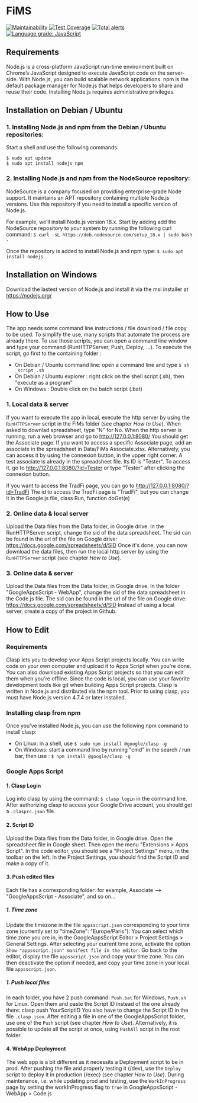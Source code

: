 # FiMS

[![Maintainability](https://api.codeclimate.com/v1/badges/c91149f9871e06746ae1/maintainability)](https://codeclimate.com/github/flodef/FiMS/maintainability)
[![Test Coverage](https://api.codeclimate.com/v1/badges/c91149f9871e06746ae1/test_coverage)](https://codeclimate.com/github/flodef/FiMS/test_coverage)
[![Total alerts](https://img.shields.io/lgtm/alerts/g/flodef/FiMS.svg?logo=lgtm&logoWidth=18)](https://lgtm.com/projects/g/flodef/FiMS/alerts/)
[![Language grade: JavaScript](https://img.shields.io/lgtm/grade/javascript/g/flodef/FiMS.svg?logo=lgtm&logoWidth=18)](https://lgtm.com/projects/g/flodef/FiMS/context:javascript)



## Requirements
Node.js is a cross-platform JavaScript run-time environment built on Chrome’s JavaScript designed to execute JavaScript code on the server-side. With Node.js, you can build scalable network applications.
npm is the default package manager for Node.js that helps developers to share and reuse their code.
Installing Node.js requires administrative privileges.

## Installation on Debian / Ubuntu
### 1. Installing Node.js and npm from the Debian / Ubuntu repositories:
Start a shell and use the following commands:
```
$ sudo apt update
$ sudo apt install nodejs npm
```

### 2. Installing Node.js and npm from the NodeSource repository:
NodeSource is a company focused on providing enterprise-grade Node support. It maintains an APT repository containing multiple Node.js versions. Use this repository if you need to install a specific version of Node.js.

For example, we’ll install Node.js version 18.x.
Start by adding add the NodeSource repository to your system by running the following curl command:
`$ curl -sL https://deb.nodesource.com/setup_18.x | sudo bash -`

Once the repository is added to install Node.js and npm type:
`$ sudo apt install nodejs`

## Installation on Windows
Download the lastest version of Node.js and install it via the msi installer at https://nodejs.org/

## How to Use
The app needs some command line instructions / file download / file copy to be used.
To simplify the use, many scripts that automate the process are already there.
To use those scripts, you can open a command line window and type your command (RunHTTPServer, Push, Deploy, ...).
To execute the script, go first to the containing folder :
- On Debian / Ubuntu command line: open a command line and type `$ sh _script_.sh`
- On Debian / Ubuntu explorer : right click on the shell script (.sh), then "execute as a program"
- On Windows : Double click on the batch script (.bat)

### 1. Local data & server
If you want to execute the app in local, execute the http server by using the `RunHTTPServer` script in the FiMs folder (see chapter _How to Use_).
When asked to downlad spreadsheet, type "N" for No.
When the http server is running, run a web browser and go to http://127.0.0.1:8080/
You should get the Associate page.
If you want to access a specific Associate page, add an associate in the spreadsheet in Data/FiMs Associate.xlsx.
Alternatively, you can access it by using the connexion button, in the upper right corner.
A test associate is already in the spreadsheet file. Its ID is "Tester".
To access it, go to http://127.0.0.1:8080/?id=Tester or type "Tester" after clicking the connexion button.

If you want to access the TradFi page, you can go to http://127.0.0.1:8080/?id=TradFi
The id to access the TradFi page is "TradFi", but you can change it in the Google.js file, class Run, function doGet(e)

### 2. Online data & local server
Upload the Data files from the Data folder, in Google drive.
In the RunHTTPServer script, change the sid of the data spreadsheet.
The sid can be found in the url of the file on Google drive:
https://docs.google.com/spreadsheets/d/SID
Once it's done, you can now download the data files, then run the local http server by using the `RunHTTPServer` script
(see chapter _How to Use_).

### 3. Online data & server
Upload the Data files from the Data folder, in Google drive.
In the folder "GoogleAppsScript - WebApp", change the sid of the data spreadsheet in the Code.js file.
The sid can be found in the url of the file on Google drive:
https://docs.google.com/spreadsheets/d/SID
Instead of using a local server, create a copy of the project in Github.

## How to Edit
### Requirements
Clasp lets you to develop your Apps Script projects locally. You can write code on your own computer and upload it to Apps Script when you're done. You can also download existing Apps Script projects so that you can edit them when you're offline. Since the code is local, you can use your favorite development tools like git when building Apps Script projects.
Clasp is written in Node.js and distributed via the npm tool.
Prior to using clasp, you must have Node.js version 4.7.4 or later installed.

### Installing clasp from npm
Once you've installed Node.js, you can use the following npm command to install clasp:
- On Linux: in a shell, use `$ sudo npm install @google/clasp -g`
- On Windows: start a command line by running "cmd" in the search / run bar, then use : `$ npm install @google/clasp -g`

### Google Apps Script
#### 1. Clasp Login
Log into clasp by using the command: `$ clasp login` in the command line.
After authorizing clasp to access your Google Drive account, you should get a `.clasprc.json` file.

#### 2. Script ID
Upload the Data files from the Data folder, in Google drive.
Open the spreadsheet file in Google sheet. Then open the menu "Extensions > Apps Script".
In the code editor, you should see a "Project Settings" menu, in the toolbar on the left.
In the Project Settings, you should find the Script ID and make a copy of it.

#### 3. Push edited files
Each file has a corresponding folder: for example, Associate --> "GoogleAppsScript - Associate", and so on...
##### 1. Time zone
Update the timezone in the file `appsscript.json` corresponding to your time zone (currently set to "timeZone": "Europe/Paris").
You can select which time zone you are in, in the GoogleAppsScript Editor > Project Settings > General Settings.
After selecting your current time zone, activate the option `Show "appsscript.json" manifest file in the editor`.
Go back to the editor, display the file `appsscript.json` and copy your time zone.
You can then deactivate the option if needed, and copy your time zone in your local file `appsscript.json`.

##### 1. Push local files
In each folder, you have 2 push command: `Push.bat` for Windows, `Push.sh` for Linux.
Open them and paste the Script ID instead of the one already there: clasp push YourScriptID
You also have to change the Script ID in the file `.clasp.json`.
After editing a file in one of the GoogleAppsScript folder, use one of the `Push` script
(see chapter _How to Use_). Alternatively, it is possible to update all the script at once,
using `PushAll` script in the root folder.

#### 4. WebApp Deployment
The web app is a bit different as it necessits a Deployment script to be in prod.
After pushing the file and properly testing it (/dev), use the `Deploy` script to deploy it in production (/exec)
(see chapter _How to Use_).
During maintenance, i.e. while updating prod and testing, use the `WorkInProgress` page by setting the workInProgress flag to `true` in GoogleAppsScript - WebApp > Code.js
